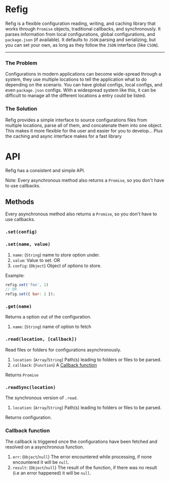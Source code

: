Refig
=====
Refig is a flexible configuration reading, writing, and caching library that works through `Promise` objects, traditional callbacks, and synchronously.  It parses information from local configurations, global configurations, and `package.json` (if available).  It defaults to `JSON` parsing and serializing, but you can set your own, as long as they follow the `JSON` interface (like `CSON`).

---

### The Problem
Configurations in modern applications can become wide-spread through a system, they use multiple locations to tell the application what to do depending on the scenario.  You can have global configs, local configs, and even `package.json` configs.  With a widespread system like this, it can be difficult to manage all the different locations a entry could be listed.

### The Solution
Refig provides a simple interface to source configurations files from multiple locations, parse all of them, and concatenate them into one object.  This makes it more flexible for the user and easier for you to develop...  Plus the caching and async interface makes for a fast library

# API
Refig has a consistent and simple API.

Note: Every asynchronous method also returns a `Promise`, so you don't have to use callbacks.

## Methods
Every asynchronous method also returns a `Promise`, so you don't have to use callbacks.

### `.set(config)`
### `.set(name, value)`
  1. `name`: (`String`) name to store option under.
  2. `value`: Value to set.
OR
  1. `config`: (`Object`) Object of options to store.

Example:
```javascript
refig.set('foo', 1)
// OR
refig.set({ bar: 2 });
```

### `.get(name)`
Returns a option out of the configuration.
  1. `name`: (`String`) name of option to fetch

### `.read(location, [callback])`
Read files or folders for configurations asynchronously.
  1. `location`: (`Array`/`String`) Path(s) leading to folders or files to be parsed.
  2. `callback`: (`Function`) A [Callback function](#callback-function)

Returns `Promise`

### `.readSync(location)`
The synchronous version of `.read`.
  1. `location`: (`Array`/`String`) Path(s) leading to folders or files to be parsed.

Returns configuration.

### Callback function
The callback is triggered once the configurations have been fetched and resolved on a asynchronous function.
  1. `err`: (`Object`/`null`) The error encountered while processing, if none encountered it will be `null`.
  2. `result`: (`Object`/`null`) The result of the function, if there was no result (i.e an error happened) it will be `null`.  
